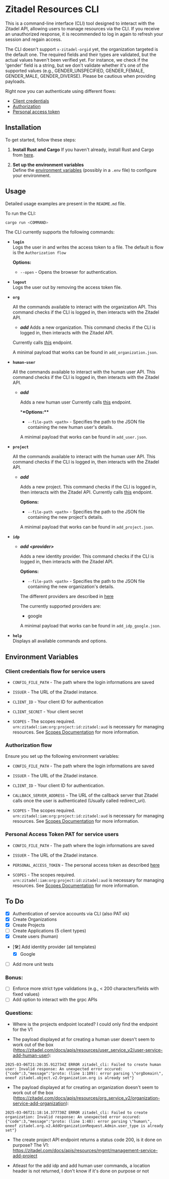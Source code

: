 # Zitadel Resources CLI

This is a command-line interface (CLI) tool designed to interact with the Zitadel API, allowing users to manage resources via the CLI.
If you receive an unauthorized response, it is recommended to log in again to refresh your session and regain access.

The CLI doesn't support `x-zitadel-orgid` yet, the organization targeted is the default one.
The required fields and their types are validated, but the actual values haven't been verified yet. For instance, we check if the 'gender' field is a string, but we don't validate whether it's one of the supported values (e.g., GENDER_UNSPECIFIED, GENDER_FEMALE, GENDER_MALE, GENDER_DIVERSE). Please be cautious when providing payloads.

Right now you can authenticate using different flows:

- [Client credentials](#client-credentials-flow-for-service-users)
- [Authorization](#authorization-flow)
- [Personal access token](#personal-access-token-pat-for-service-users)

## Installation

To get started, follow these steps:

1. **Install Rust and Cargo**
   If you haven't already, install Rust and Cargo from [here](https://rustup.rs/).

2. **Set up the environment variables**  
   Define the [environment variables](#environment-variables) (possibly in a `.env` file) to configure your environment.

## Usage

Detailed usage examples are present in the `README.md` file.

To run the CLI:

```sh
cargo run <COMMAND>
```

The CLI currently supports the following commands:

- **`login`**  
  Logs the user in and writes the access token to a file. The default is flow is the `Authorization flow`

  **Options:**

  - `--open` - Opens the browser for authentication.

- **`logout`**  
  Logs the user out by removing the access token file.

- **`org`**

  All the commands available to interact with the organization API. This command checks if the CLI is logged in, then interacts with the Zitadel API.

  - **_add_**
    Adds a new organization. This command checks if the CLI is logged in, then interacts with the Zitadel API.

  Currently calls [this](https://zitadel.com/docs/apis/resources/org_service_v2/organization-service-add-organization) endpoint.

  A minimal payload that works can be found in `add_organization.json`.

- **`human-user`**

  All the commands available to interact with the human user API. This command checks if the CLI is logged in, then interacts with the Zitadel API.

  - **_add_**

    Adds a new human user
    Currently calls [this](https://zitadel.com/docs/apis/resources/user_service_v2/user-service-add-human-user) endpoint.

    \***\*Options:\*\***

    - `--file-path <path>` - Specifies the path to the JSON file containing the new human user's details.

    A minimal payload that works can be found in `add_user.json`.

- **`project`**

  All the commands available to interact with the human user API. This command checks if the CLI is logged in, then interacts with the Zitadel API.

  - **_add_**

    Adds a new project. This command checks if the CLI is logged in, then interacts with the Zitadel API.
    Currently calls [this](https://zitadel.com/docs/apis/resources/mgmt/management-service-add-project) endpoint.

    **Options:**

    - `--file-path <path>` - Specifies the path to the JSON file containing the new project's details.

    A minimal payload that works can be found in `add_project.json`.

- **`idp `**

  - **_add \<provider\>_**

    Adds a new identity provider. This command checks if the CLI is logged in, then interacts with the Zitadel API.

    **Options:**

    - `--file-path <path>` - Specifies the path to the JSON file containing the new organization's details.

    The different providers are described in [here](https://zitadel.com/docs/apis/resources/mgmt/identity-providers)

    The currently supported providers are:

    - google

    A minimal payload that works can be found in `add_idp_google.json`.

- **`help`**  
  Displays all available commands and options.

## Environment Variables

### Client credentials flow for service users

- `CONFIG_FILE_PATH` - The path where the login informations are saved

- `ISSUER` - The URL of the Zitadel instance.

- `CLIENT_ID` - Your client ID for authentication

- `CLIENT_SECRET` - Your client secret

- `SCOPES` - The scopes required. `urn:zitadel:iam:org:project:id:zitadel:aud` is necessary for managing resources. See [Scopes Documentation](https://zitadel.com/docs/apis/openidoauth/scopes) for more information.

### Authorization flow

Ensure you set up the following environment variables:

- `CONFIG_FILE_PATH` - The path where the login informations are saved

- `ISSUER` - The URL of the Zitadel instance.

- `CLIENT_ID` - Your client ID for authentication.

- `CALLBACK_SERVER_ADDRESS` - The URL of the callback server that Zitadel calls once the user is authenticated (Usually called redirect_uri).

- `SCOPES` - The scopes required. `urn:zitadel:iam:org:project:id:zitadel:aud` is necessary for managing resources. See [Scopes Documentation](https://zitadel.com/docs/apis/openidoauth/scopes) for more information.

### Personal Access Token PAT for service users

- `CONFIG_FILE_PATH` - The path where the login informations are saved

- `ISSUER` - The URL of the Zitadel instance.

- `PERSONAL_ACCESS_TOKEN` - The personal access token as described [here](https://zitadel.com/blog/new-personal-access-token#how-to-set-up-pats-on-the-zitadel-console)

- `SCOPES` - The scopes required. `urn:zitadel:iam:org:project:id:zitadel:aud` is necessary for managing resources. See [Scopes Documentation](https://zitadel.com/docs/apis/openidoauth/scopes) for more information.

## To Do

- [x] Authentication of service accounts via CLI (also PAT ok)
- [x] Create Organizations
- [x] Create Projects
- [ ] Create Applications (5 client types)
- [x] Create users (human)
- [🛠️] Add identity provider (all templates)
  - [x] Google
- [ ] Add more unit tests

### Bonus:

- [ ] Enforce more strict type validations (e.g., < 200 characters/fields with fixed values)
- [ ] Add option to interact with the grpc APIs

### Questions:

- Where is the projects endpoint located? I could only find the endpoint for the V1

- The payload displayed at for creating a human user doesn't seem to work out of the box (https://zitadel.com/docs/apis/resources/user_service_v2/user-service-add-human-user):

```
2025-03-06T21:20:35.912734Z ERROR zitadel_cli: Failed to create human user: Invalid response: An unexpected error occured: {"code":3,"message":"proto: (line 1:109): error parsing \"orgDomain\", oneof zitadel.object.v2.Organization.org is already set"}
```

- The payload displayed at for creating an organization doesn't seem to work out of the box (https://zitadel.com/docs/apis/resources/org_service_v2/organization-service-add-organization):

```
2025-03-06T21:18:14.377730Z ERROR zitadel_cli: Failed to create organization: Invalid response: An unexpected error occured: {"code":3,"message":"proto: (line 1:48): error parsing \"human\", oneof zitadel.org.v2.AddOrganizationRequest.Admin.user_type is already set"}
```

- The create project API endpoint returns a status code 200, is it done on purpose? The V1: https://zitadel.com/docs/apis/resources/mgmt/management-service-add-project

- Atleast for the add idp and add human user commands, a location header is not returned, I don't know if it's done on purpose or not
